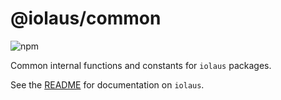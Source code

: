 # @iolaus/common

![npm](https://img.shields.io/npm/v/@iolaus/common?style=flat-square)

Common internal functions and constants for `iolaus` packages.

See the [README](https://github.com/effervescentia/iolaus/blob/master/README.md) for documentation on `iolaus`.
